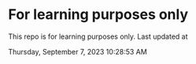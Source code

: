 # For learning purposes only
This repo is for learning purposes only.
Last updated at

Thursday, September 7, 2023 10:28:53 AM

